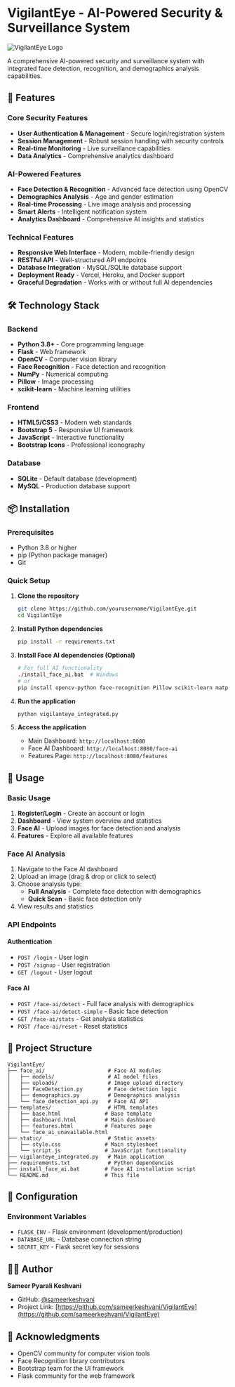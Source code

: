 # VigilantEye - AI-Powered Security & Surveillance System

![VigilantEye Logo](https://img.shields.io/badge/VigilantEye-AI%20Security-blue?style=for-the-badge&logo=eye)

A comprehensive AI-powered security and surveillance system with integrated face detection, recognition, and demographics analysis capabilities.

## 🚀 Features

### Core Security Features
- **User Authentication & Management** - Secure login/registration system
- **Session Management** - Robust session handling with security controls
- **Real-time Monitoring** - Live surveillance capabilities
- **Data Analytics** - Comprehensive analytics dashboard

### AI-Powered Features
- **Face Detection & Recognition** - Advanced face detection using OpenCV
- **Demographics Analysis** - Age and gender estimation
- **Real-time Processing** - Live image analysis and processing
- **Smart Alerts** - Intelligent notification system
- **Analytics Dashboard** - Comprehensive AI insights and statistics

### Technical Features
- **Responsive Web Interface** - Modern, mobile-friendly design
- **RESTful API** - Well-structured API endpoints
- **Database Integration** - MySQL/SQLite database support
- **Deployment Ready** - Vercel, Heroku, and Docker support
- **Graceful Degradation** - Works with or without full AI dependencies

## 🛠️ Technology Stack

### Backend
- **Python 3.8+** - Core programming language
- **Flask** - Web framework
- **OpenCV** - Computer vision library
- **Face Recognition** - Face detection and recognition
- **NumPy** - Numerical computing
- **Pillow** - Image processing
- **scikit-learn** - Machine learning utilities

### Frontend
- **HTML5/CSS3** - Modern web standards
- **Bootstrap 5** - Responsive UI framework
- **JavaScript** - Interactive functionality
- **Bootstrap Icons** - Professional iconography

### Database
- **SQLite** - Default database (development)
- **MySQL** - Production database support

## 📦 Installation

### Prerequisites
- Python 3.8 or higher
- pip (Python package manager)
- Git

### Quick Setup

1. **Clone the repository**
   ```bash
   git clone https://github.com/yourusername/VigilantEye.git
   cd VigilantEye
   ```

2. **Install Python dependencies**
   ```bash
   pip install -r requirements.txt
   ```

3. **Install Face AI dependencies (Optional)**
   ```bash
   # For full AI functionality
   ./install_face_ai.bat  # Windows
   # or
   pip install opencv-python face-recognition Pillow scikit-learn matplotlib numpy
   ```

4. **Run the application**
   ```bash
   python vigilanteye_integrated.py
   ```

5. **Access the application**
   - Main Dashboard: `http://localhost:8080`
   - Face AI Dashboard: `http://localhost:8080/face-ai`
   - Features Page: `http://localhost:8080/features`

## 🎯 Usage

### Basic Usage
1. **Register/Login** - Create an account or login
2. **Dashboard** - View system overview and statistics
3. **Face AI** - Upload images for face detection and analysis
4. **Features** - Explore all available features

### Face AI Analysis
1. Navigate to the Face AI dashboard
2. Upload an image (drag & drop or click to select)
3. Choose analysis type:
   - **Full Analysis** - Complete face detection with demographics
   - **Quick Scan** - Basic face detection only
4. View results and statistics

### API Endpoints

#### Authentication
- `POST /login` - User login
- `POST /signup` - User registration
- `GET /logout` - User logout

#### Face AI
- `POST /face-ai/detect` - Full face analysis with demographics
- `POST /face-ai/detect-simple` - Basic face detection
- `GET /face-ai/stats` - Get analysis statistics
- `POST /face-ai/reset` - Reset statistics

## 📁 Project Structure

```
VigilantEye/
├── face_ai/                    # Face AI modules
│   ├── models/                 # AI model files
│   ├── uploads/                # Image upload directory
│   ├── FaceDetection.py        # Face detection logic
│   ├── demographics.py         # Demographics analysis
│   └── face_detection_api.py   # Face AI API
├── templates/                  # HTML templates
│   ├── base.html              # Base template
│   ├── dashboard.html         # Main dashboard
│   ├── features.html          # Features page
│   └── face_ai_unavailable.html
├── static/                     # Static assets
│   ├── style.css              # Main stylesheet
│   └── script.js              # JavaScript functionality
├── vigilanteye_integrated.py   # Main application
├── requirements.txt            # Python dependencies
├── install_face_ai.bat        # Face AI installation script
└── README.md                  # This file
```

## 🔧 Configuration

### Environment Variables
- `FLASK_ENV` - Flask environment (development/production)
- `DATABASE_URL` - Database connection string
- `SECRET_KEY` - Flask secret key for sessions

## 👨‍💻 Author

**Sameer Pyarali Keshvani**
- GitHub: [@sameerkeshvani](https://github.com/sameerkeshvani)
- Project Link: [https://github.com/sameerkeshvani/VigilantEye](https://github.com/sameerkeshvani/VigilantEye)

## 🙏 Acknowledgments

- OpenCV community for computer vision tools
- Face Recognition library contributors
- Bootstrap team for the UI framework
- Flask community for the web framework
